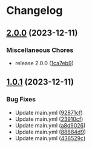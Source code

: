 # Changelog

## [2.0.0](https://github.com/DhyeyB/next-demo/compare/v1.0.1...v2.0.0) (2023-12-11)


### Miscellaneous Chores

* release 2.0.0 ([1ca7eb9](https://github.com/DhyeyB/next-demo/commit/1ca7eb9a4233f2d313b4bd7dbcd830504d060885))

## [1.0.1](https://github.com/DhyeyB/next-demo/compare/v1.0.0...v1.0.1) (2023-12-11)


### Bug Fixes

* Update main.yml ([92871cf](https://github.com/DhyeyB/next-demo/commit/92871cf6ef394c929a2e72b698685995752820a8))
* Update main.yml ([23910cf](https://github.com/DhyeyB/next-demo/commit/23910cf394caa94d43f6c5c6a19f1406781b9e2f))
* Update main.yml ([a8d9026](https://github.com/DhyeyB/next-demo/commit/a8d9026070c5bdca822f48672b81ca39d2d5392f))
* Update main.yml ([88884d9](https://github.com/DhyeyB/next-demo/commit/88884d925a96e263475cd39252a3ba8d6d79ff5d))
* Update main.yml ([436529c](https://github.com/DhyeyB/next-demo/commit/436529c54de3d03eab7c458e4870ce07109b5713))
